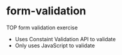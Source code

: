 # form-validation
TOP form validation exercise

- Uses Constaint Validation API to validate
- Only uses JavaScript to validate
